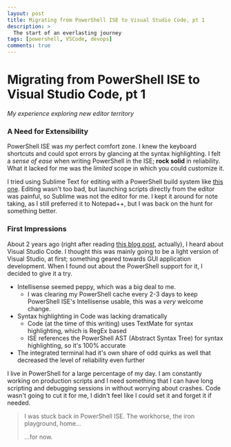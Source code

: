 ```yaml
---
layout: post
title: Migrating from PowerShell ISE to Visual Studio Code, pt 1
description: >
  The start of an everlasting journey
tags: [powershell, VSCode, devops]
comments: true
---
```


# Migrating from PowerShell ISE to Visual Studio Code, pt 1

_My experience exploring new editor territory_

### A Need for Extensibility

PowerShell ISE was _my_ perfect comfort zone. I knew the keyboard shortcuts and could spot errors by glancing at the syntax highlighting. I felt a _sense of ease_ when writing PowerShell in the ISE; **rock solid** in reliability. What it lacked for me was the _limited_ scope in which you could customize it.

I tried using Sublime Text for editing with a PowerShell build system like [this one](https://gist.github.com/joshearl/4518262). Editing wasn't too bad, but launching scripts directly from the editor was painful, so Sublime was not the editor for me. I kept it around for note taking, as I still preferred it to Notepad++, but I was back on the hunt for something better.

### First Impressions

About 2 years ago (right after reading [this blog post](https://blogs.msdn.microsoft.com/powershell/2015/11/16/announcing-powershell-language-support-for-visual-studio-code-and-more/), actually), I heard about Visual Studio Code. I thought this was mainly going to be a light version of Visual Studio, at first; something geared towards GUI application development. When I found out about the PowerShell support for it, I decided to give it a try.
* Intellisense seemed peppy, which was a big deal to me. 
  * I was clearing my PowerShell cache every 2-3 days to keep PowerShell ISE's Intellisense usable, this was a _very_ welcome change.
* Syntax highlighting in Code was lacking dramatically
  * Code (at the time of this writing) uses TextMate for syntax highlighting, which is RegEx based
  * ISE references the PowerShell AST (Abstract Syntax Tree) for syntax highlighting, so it's 100% accurate
* The integrated terminal had it's own share of odd quirks as well that decreased the level of reliability even further

I live in PowerShell for a large percentage of my day. I am constantly working on production scripts and I need something that I can have long scripting and debugging sessions in without worrying about crashes. Code wasn't going to cut it for me, I didn't feel like I could set it and forget it if needed.

> I was stuck back in PowerShell ISE. The workhorse, the iron playground, home...
>
> ...for now.